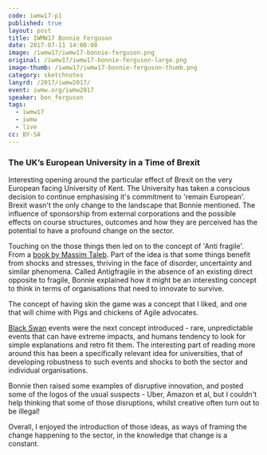 ```yaml
---
code: iwmw17-p1
published: true
layout: post
title: IWMW17 Bonnie Ferguson
date: 2017-07-11 14:00:00
image: /iwmw17/iwmw17-bonnie-ferguson.png
original: /iwmw17/iwmw17-bonnie-ferguson-large.png
image-thumb: /iwmw17/iwmw17-bonnie-ferguson-thumb.png
category: sketchnotes
lanyrd: /2017/iwmw2017/
event: iwmw.org/iwmw2017
speaker: bon_ferguson
tags:
  - iwmw17
  - iwmw
  - live
cc: BY-SA
---
```


### The UK’s European University in a Time of Brexit

Interesting opening around the particular effect of Brexit on the very European facing University of Kent. The University has taken a conscious decision to continue emphasising it's commitment to 'remain European'. Brexit wasn't the only change to the landscape that Bonnie mentioned. The influence of sponsorship from external corporations and the possible effects on course structures, outcomes and how they are perceived has the potential to have a profound change on the sector.

Touching on the those things then led on to the concept of 'Anti fragile'. From a [book by Massim Taleb][book]. Part of the idea is that some things benefit from shocks and stresses, thriving in the face of disorder, uncertainty and similar phenomena. Called Antigfragile in the absence of an existing direct opposite to fragile, Bonnie explained how it might be an interesting concept to think in terms of organisations that need to innovate to survive.  

The concept of having skin the game was a concept that I liked, and one that will chime with Pigs and chickens of Agile advocates.

[Black Swan][swan] events were the next concept introduced - rare, unpredictable events that can have extreme impacts, and humans tendency to look for simple explanations and retro fit them.  The interesting part of reading more around this has been a specifically relevant idea for universities, that of developing robustness to such events and shocks to both the sector and individual organisations.

Bonnie then raised some examples of disruptive innovation, and posted some of the logos of the usual suspects - Uber, Amazon et al, but I couldn't help thinking that some of those disruptions, whilst creative often turn out to be illegal!

Overall, I enjoyed the introduction of those ideas, as ways of framing the change happening to the sector, in the knowledge that change is a constant.

[book]:http://amzn.to/2vtV6iM
[netflix]:https://medium.com/netflix-techblog/the-netflix-simian-army-16e57fbab116
[antifragile]:https://en.wikipedia.org/wiki/Antifragile
[swan]:https://en.wikipedia.org/wiki/Black_swan_theory
